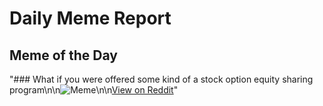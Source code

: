 # Daily Meme Report

## Meme of the Day
"### What if you were offered some kind of a stock option equity sharing program\n\n![Meme](https://i.redd.it/xcwbfundwjfd1.gif)\n\n[View on Reddit](https://redd.it/1effov5)"
